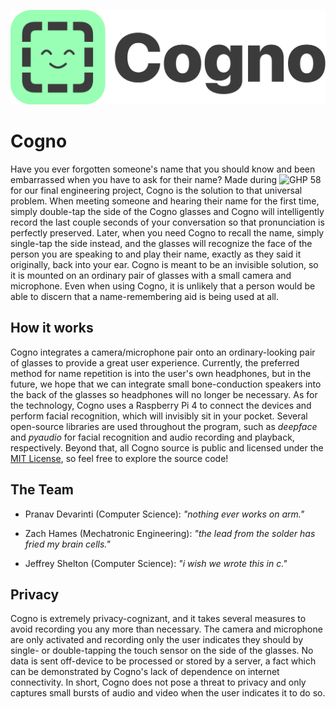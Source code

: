 ![cognologo](https://github.com/Ressnn/Cogno/blob/main/Data/assets/logos/Cogno_light_bkgremoved.png)

# Cogno

Have you ever forgotten someone's name that you should know and been embarrassed when you have to ask for their name? Made during ![GHP 58](https://gosa.georgia.gov/governors-honors-program) for our final engineering project, Cogno is the solution to that universal problem. When meeting someone and hearing their name for the first time, simply double-tap the side of the Cogno glasses and Cogno will intelligently record the last couple seconds of your conversation so that pronunciation is perfectly preserved. Later, when you need Cogno to recall the name, simply single-tap the side instead, and the glasses will recognize the face of the person you are speaking to and play their name, exactly as they said it originally, back into your ear. Cogno is meant to be an invisible solution, so it is mounted on an ordinary pair of glasses with a small camera and microphone. Even when using Cogno, it is unlikely that a person would be able to discern that a name-remembering aid is being used at all.

## How it works

Cogno integrates a camera/microphone pair onto an ordinary-looking pair of glasses to provide a great user experience. Currently, the preferred method for name repetition is into the user's own headphones, but in the future, we hope that we can integrate small bone-conduction speakers into the back of the glasses so headphones will no longer be necessary. As for the technology, Cogno uses a Raspberry Pi 4 to connect the devices and perform facial recognition, which will invisibly sit in your pocket. Several open-source libraries are used throughout the program, such as *deepface* and *pyaudio* for facial recognition and audio recording and playback, respectively. Beyond that, all Cogno source is public and licensed under the [MIT License](LICENSE), so feel free to explore the source code!

## The Team

- Pranav Devarinti (Computer Science): *"nothing ever works on arm."*

- Zach Hames (Mechatronic Engineering): *"the lead from the solder has fried my brain cells."*

- Jeffrey Shelton (Computer Science): *"i wish we wrote this in c."*

## Privacy

Cogno is extremely privacy-cognizant, and it takes several measures to avoid recording you any more than necessary. The camera and microphone are only activated and recording only the user indicates they should by single- or double-tapping the touch sensor on the side of the glasses. No data is sent off-device to be processed or stored by a server, a fact which can be demonstrated by Cogno's lack of dependence on internet connectivity. In short, Cogno does not pose a threat to privacy and only captures small bursts of audio and video when the user indicates it to do so.

